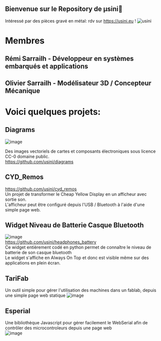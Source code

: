 Bienvenue sur le Repository de µsini👋
---------------------------------------
Intéressé par des pièces gravé en métal: rdv sur https://usini.eu !
![[usini](https://usini.eu)](https://github.com/user-attachments/assets/e8262c6a-8acb-41cf-b100-9eeeb15519b3)

# Membres
## Rémi Sarrailh - Développeur en systèmes embarqués et applications
## Olivier Sarrailh - Modélisateur 3D / Concepteur Mécanique

# Voici quelques projets:

## Diagrams
![image](https://github.com/usini/.github/assets/2841495/13a57fe6-2d1e-443e-843a-1647f06aa9f5)
 
Des images vectoriels de cartes et composants électroniques sous licence CC-0 domaine public.    
https://github.com/usini/diagrams    

## CYD_Remos
https://github.com/usini/cyd_remos    
Un projet de transformer le Cheap Yellow Display en un afficheur avec sortie son.   
L'afficheur peut être configuré depuis l'USB / Bluetooth à l'aide d'une simple page web.   

## Widget Niveau de Batterie Casque Bluetooth
![image](https://github.com/usini/.github/assets/2841495/15262c03-38e5-42ef-b273-fd75fbc0e0db)   
https://github.com/usini/headphones_battery   
Ce widget entièrement codé en python permet de connaître le niveau de batterie de son casque bluetooth   
Le widget s'affiche en Always On Top et donc est visible même sur des applications en plein écran.   

## TariFab
Un outil simple pour gérer l'utilisation des machines dans un fablab, depuis une simple page web statique
![image](https://github.com/usini/.github/assets/2841495/334d8a10-9076-41d9-9315-bc6355859b85)

## Esperial
Une bibliothèque Javascript pour gérer facilement le WebSerial afin de contrôler des microcontroleurs depuis une page web    
![image](https://github.com/usini/.github/assets/2841495/7db78a76-b761-4259-99b2-d42e558f5853)    






